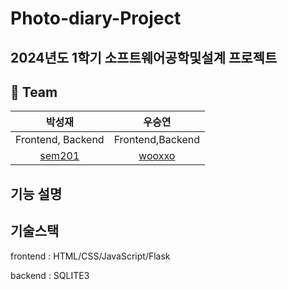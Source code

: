 # Photo-diary-Project

## 2024년도 1학기 소프트웨어공학및설계 프로젝트 

## 🦹‍ Team
|박성재|우승연|
|:---:|:---:|
|Frontend, Backend|Frontend,Backend|
|[sem201](https://github.com/sem201)|[wooxxo](https://github.com/wooxxo)|

## 기능 설명


## 기술스택
 frontend : HTML/CSS/JavaScript/Flask
  
  backend : SQLITE3
